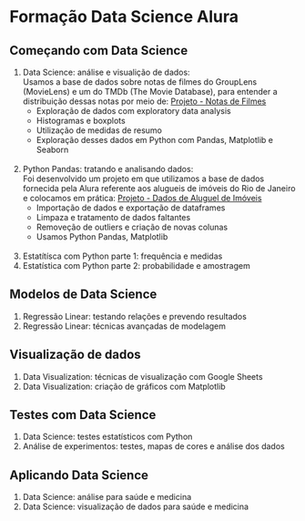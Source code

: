 # Formação Data Science Alura

## Começando com Data Science<br>
1. Data Science: análise e visualição de dados:<br>
Usamos a base de dados sobre notas de filmes do GroupLens (MovieLens) e um do TMDb (The Movie Database), para entender a distribuição dessas notas por meio de: [Projeto - Notas de Filmes](https://github.com/Lenakirara/Data_Science_Alura/blob/main/notas_gerais_de_filmes.ipynb)
    - Exploração de dados com exploratory data analysis
    - Histogramas e boxplots
    - Utilização de medidas de resumo
    - Exploração desses dados em Python com Pandas, Matplotlib e Seaborn<br><br>
2. Python Pandas: tratando e analisando dados:<br>
Foi desenvolvido um projeto em que utilizamos a base de dados fornecida pela Alura referente aos alugueis de imóveis do Rio de Janeiro e colocamos em prática: [Projeto - Dados de Aluguel de Imóveis](https://github.com/Lenakirara/Data_Science_Alura/blob/main/dados_aluguel_imovel_rj.ipynb)
    - Importação de dados e exportação de dataframes
    - Limpaza e tratamento de dados faltantes
    - Removeção de outliers e criação de novas colunas
    - Usamos Python Pandas, Matplotlib<br><br>   
3. Estatítísca com Python parte 1: frequência e medidas<br>
4. Estatística com Python parte 2: probabilidade e amostragem

## Modelos de Data Science<br>
1. Regressão Linear: testando relações e prevendo resultados<br>
2. Regressão Linear: técnicas avançadas de modelagem

## Visualização de dados<br>
1. Data Visualization: técnicas de visualização com Google Sheets<br>
2. Data Visualization: criação de gráficos com Matplotlib

## Testes com Data Science<br>
1. Data Science: testes estatísticos com Python<br>
2. Análise de experimentos: testes, mapas de cores e análise dos dados

## Aplicando Data Science<br>
1. Data Science: análise para saúde e medicina<br>
2. Data Science: visualização de dados para saúde e medicina
